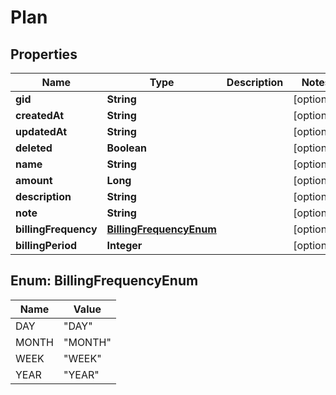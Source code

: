 

# Plan

## Properties

Name | Type | Description | Notes
------------ | ------------- | ------------- | -------------
**gid** | **String** |  |  [optional]
**createdAt** | **String** |  |  [optional]
**updatedAt** | **String** |  |  [optional]
**deleted** | **Boolean** |  |  [optional]
**name** | **String** |  |  [optional]
**amount** | **Long** |  |  [optional]
**description** | **String** |  |  [optional]
**note** | **String** |  |  [optional]
**billingFrequency** | [**BillingFrequencyEnum**](#BillingFrequencyEnum) |  |  [optional]
**billingPeriod** | **Integer** |  |  [optional]



## Enum: BillingFrequencyEnum

Name | Value
---- | -----
DAY | &quot;DAY&quot;
MONTH | &quot;MONTH&quot;
WEEK | &quot;WEEK&quot;
YEAR | &quot;YEAR&quot;



